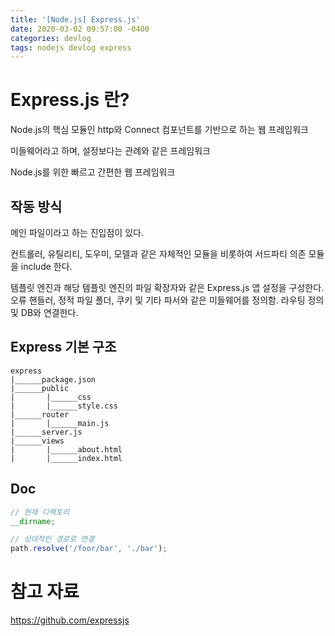 ```yaml
---
title: '[Node.js] Express.js'
date: 2020-03-02 09:57:00 -0400
categories: devlog
tags: nodejs devlog express
---
```


# Express.js 란?

Node.js의 핵심 모듈인 http와 Connect 컴포넌트를 기반으로 하는 웹 프레임워크

미들웨어라고 하며, 설정보다는 관례와 같은 프레임워크

Node.js를 위한 빠르고 간편한 웹 프레임워크

## 작동 방식

메인 파일이라고 하는 진입점이 있다.

컨트롤러, 유틸리티, 도우미, 모델과 같은 자체적인 모듈을 비롯하여 서드파티 의존 모듈을 include 한다.

템플릿 엔진과 해당 템플릿 엔진의 파일 확장자와 같은 Express.js 앱 설정을 구성한다. 오류 핸들러, 정적 파일 폴더, 쿠키 및 기타 파서와 같은 미들웨어를 정의함. 라우팅 정의 및 DB와 연결한다.

## Express 기본 구조

```
express
|______package.json
|______public
|       |______css
|       |______style.css
|______router
|       |______main.js
|______server.js
|______views
|       |______about.html
|       |______index.html
```

## Doc

```javascript
// 현재 디렉토리
__dirname;

// 상대적인 경로로 연결
path.resolve('/foor/bar', './bar');
```

# 참고 자료

https://github.com/expressjs
